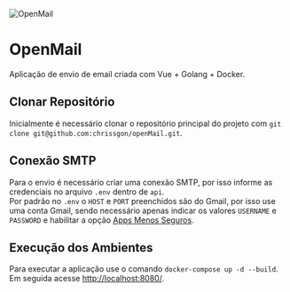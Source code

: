 ![OpenMail](https://i.ibb.co/K2pshdw/openmail.png)
# OpenMail
Aplicação de envio de email criada com Vue + Golang + Docker.

## Clonar Repositório
Inicialmente é necessário clonar o repositório principal do projeto com
`git clone git@github.com:chrissgon/openMail.git`.

## Conexão SMTP
Para o envio é necessário criar uma conexão SMTP, por isso informe as credenciais no arquivo `.env` dentro de `api`.
<br>
Por padrão no `.env` o `HOST` e `PORT` preenchidos são do Gmail, por isso use uma conta Gmail, sendo necessário apenas indicar os valores `USERNAME` e `PASSWORD` e habilitar a opção <a target="_blank" href="https://myaccount.google.com/lesssecureapps">Apps Menos Seguros</a>.

## Execução dos Ambientes
Para executar a aplicação use o comando `docker-compose up -d --build`.
<br>
Em seguida acesse <a target="_blank" href="http://localhost:8080/">http://localhost:8080/</a>.
